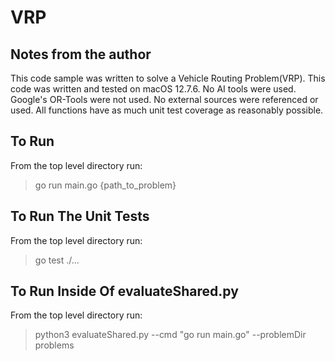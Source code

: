 # VRP

## Notes from the author
This code sample was written to solve a Vehicle Routing Problem(VRP).
This code was written and tested on macOS 12.7.6.
No AI tools were used.
Google's OR-Tools were not used.
No external sources were referenced or used.
All functions have as much unit test coverage as reasonably possible.

## To Run
From the top level directory run:
> go run main.go {path_to_problem}

## To Run The Unit Tests
From the top level directory run:
> go test ./...

## To Run Inside Of evaluateShared.py
From the top level directory run:
>  python3 evaluateShared.py --cmd "go run main.go" --problemDir problems